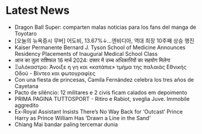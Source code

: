 # Latest News
-  Dragon Ball Super: comparten malas noticias para los fans del manga de Toyotaro
-  [오늘의 뉴욕증시 무버] 어도비, 13.67%↓…엔비디아, 역대 최장 10주째 상승 행진
-  Kaiser Permanente Bernard J. Tyson School of Medicine Announces Residency Placements of Inaugural Medical School Class
-  आज का तुला राशिफल 16 मार्च 2024: दफ्तर में उच्च अधिकारियों का सहयोग मिलेगा
-  Ξυλόκαστρο: Άνοιξε η γη και «κατάπιε» τμήμα της παλαιάς Εθνικής Οδού - Βίντεο και φωτογραφίες
-  Con una fiesta de princesas, Camila Fernández celebra los tres años de Cayetana
-  Pacto de silêncio: 12 militares e 2 civis ficam calados em depoimento
-  PRIMA PAGINA TUTTOSPORT - Ritiro e Rabiot, sveglia Juve. Immobile aggredito
-  Ex-Royal Assistant Insists There’s No Way Back for ‘Outcast’ Prince Harry as Prince William Has ‘Drawn a Line in the Sand’
-  Chiang Mai bandar paling tercemar dunia
